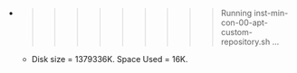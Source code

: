 * >>>>>>>>> Running inst-min-con-00-apt-custom-repository.sh ...
  * Disk size = 1379336K. Space Used = 16K.
